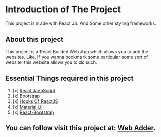 # Introduction of The Project

This project is made with React JS. And Some other styling frameworks.

## About this project

This project is a React Builded Web App which allows you to add the websites. Like, If you wanna bookmark some particular some sort of website, this website allows you to do such.

## Essential Things required in this project

1. [x] [React JavaScript]('https://reactjs.org/')
1. [x] [Bootstrap]('https://getbootstrap.com/')
1. [x] [Hooks Of ReactJS]('https://reactjs.org/docs/hooks-intro.html')
1. [x] [Material UI]('https://mui.com/material-ui/getting-started/overview/')
1. [x] [React-Bootstrap]('https://react-bootstrap.github.io/')

## You can follow visit this project at: [Web Adder](https://nayal404.github.io/reactWebAdder).
